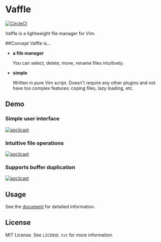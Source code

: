 # Vaffle
[![CircleCI](https://circleci.com/gh/cocopon/vaffle.vim.svg?style=shield)](https://circleci.com/gh/cocopon/vaffle.vim)


Vaffle is a lightweight file manager for Vim.




##Concept
Vaffle is...

- **a file manager**

  You can select, delete, move, rename files intuitively.

- **simple**

  Written in pure Vim script. Doesn't require any other plugins and not
  have too complex features: coping files, lazy loading, etc.
  
  
  

## Demo


### Simple user interface
[![asciicast](https://asciinema.org/a/134279.png)](https://asciinema.org/a/134279)


### Intuitive file operations
[![asciicast](https://asciinema.org/a/134280.png)](https://asciinema.org/a/134280)


### Supports buffer duplication
[![asciicast](https://asciinema.org/a/134282.png)](https://asciinema.org/a/134282)




## Usage
See the [document][vim-doc] for detailed information.




## License
MIT License. See `LICENSE.txt` for more information.




[vim-doc]: https://github.com/cocopon/vaffle.vim/blob/master/doc/vaffle.txt
